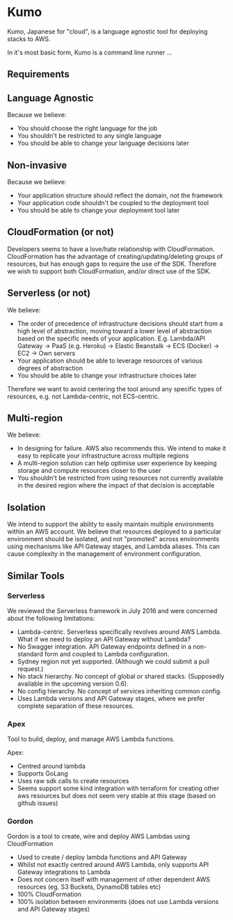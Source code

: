 # Kumo

Kumo, Japanese for "cloud", is a language agnostic tool for deploying stacks to AWS.

In it's most basic form, Kumo is a command line runner ...

## Requirements

## Language Agnostic

Because we believe:

- You should choose the right language for the job
- You shouldn't be restricted to any single language
- You should be able to change your language decisions later

## Non-invasive

Because we believe:

- Your application structure should reflect the domain, not the framework
- Your application code shouldn't be coupled to the deployment tool
- You should be able to change your deployment tool later

## CloudFormation (or not)

Developers seems to have a love/hate relationship with CloudFormation.
CloudFormation has the advantage of creating/updating/deleting groups of resources, but has enough gaps to require the use of the SDK.
Therefore we wish to support both CloudFormation, and/or direct use of the SDK.

## Serverless (or not)

We believe:

- The order of precedence of infrastructure decisions should start from a high level of abstraction,
moving toward a lower level of abstraction based on the specific needs of your application. E.g.
Lambda/API Gateway -> PaaS (e.g. Heroku) -> Elastic Beanstalk -> ECS (Docker) -> EC2 -> Own servers
- Your application should be able to leverage resources of various degrees of abstraction
- You should be able to change your infrastructure choices later

Therefore we want to avoid centering the tool around any specific types of resources, e.g. not Lambda-centric, not ECS-centric.

## Multi-region

We believe:

- In designing for failure. AWS also recommends this. We intend to make it easy to replicate your infrastructure across multiple regions
- A multi-region solution can help optimise user experience by keeping storage and compute resources closer to the user
- You shouldn't be restricted from using resources not currently available in the desired region where the impact of that decision is acceptable

## Isolation

We intend to support the ability to easily maintain multiple environments within an AWS account.
We believe that resources deployed to a particular environment should be isolated,
and not "promoted" across environments using mechanisms like API Gateway stages, and Lambda aliases.
This can cause complexity in the management of environment configuration.

## Similar Tools

### Serverless

We reviewed the Serverless framework in July 2016 and were concerned about the following limitations:

- Lambda-centric. Serverless specifically revolves around AWS Lambda. What if we need to deploy an API Gateway without Lambda?
- No Swagger integration. API Gateway endpoints defined in a non-standard form and coupled to Lambda configuration.
- Sydney region not yet supported. (Although we could submit a pull request.)
- No stack hierarchy. No concept of global or shared stacks. (Supposedly available in the upcoming version 0.6).
- No config hierarchy. No concept of services inheriting common config.
- Uses Lambda versions and API Gateway stages, where we prefer complete separation of these resources.

### Apex

Tool to build, deploy, and manage AWS Lambda functions.

Apex:
- Centred around lambda
- Supports GoLang
- Uses raw sdk calls to create resources
- Seems support some kind integration with terraform for creating other aws resources but does not seem very stable at this stage (based on github issues)

### Gordon

Gordon is a tool to create, wire and deploy AWS Lambdas using CloudFormation

- Used to create / deploy lambda functions and API Gateway
- Whilst not exactly centred around AWS Lambda, only supports API Gateway integrations to Lambda
- Does not concern itself with management of other dependent AWS resources (eg. S3 Buckets, DynamoDB tables etc)
- 100% CloudFormation
- 100% isolation between environments (does not use Lambda versions and API Gateway stages)